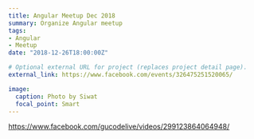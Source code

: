 ```yaml
---
title: Angular Meetup Dec 2018
summary: Organize Angular meetup
tags:
- Angular
- Meetup
date: "2018-12-26T18:00:00Z"

# Optional external URL for project (replaces project detail page).
external_link: https://www.facebook.com/events/326475251520065/

image:
  caption: Photo by Siwat
  focal_point: Smart
---
```

https://www.facebook.com/gucodelive/videos/299123864064948/
